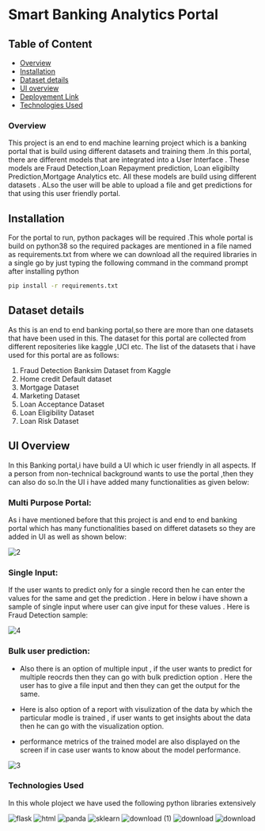 # Smart Banking Analytics Portal


## Table of Content
  * [Overview](#overview)
  * [Installation](#installation)
  * [Dataset details](#Dataset-details)
  * [UI overview](#UI-overview)
  * [Deployement Link](#Deployement-Link)
  * [Technologies Used](#technologies-used)

### Overview
This project is an end to end machine learning project which is a banking portal that is build using different datasets and training them .In this portal, there are different models that are integrated into a User Interface . These models are Fraud Detection,Loan Repayment prediction, Loan eligibilty Prediction,Mortgage Analytics etc.  All these models are build using different datasets . ALso the user will be able to upload a file and get predictions for that using this user friendly portal.

## Installation 
For the portal to run, python packages will be required .This whole portal is build on python38 so the required packages are mentioned in a file named as requirements.txt from where we can download all the required libraries in a single go by just typing the following command in the command prompt after installing python
 
 ```bash
pip install -r requirements.txt
```

 ## Dataset details
 As this is an end to end banking portal,so there are more than one datasets that have been used in this. The dataset for this portal are collected from different repositeries  like kaggle ,UCI etc.
 The list of the datasets that i have used for this portal are as follows:
 
 1) Fraud Detection Banksim Dataset from Kaggle
 2) Home credit Default dataset
 3) Mortgage Dataset
 4) Marketing Dataset
 5) Loan Acceptance Dataset
 6) Loan Eligibility Dataset
 7) Loan Risk Dataset

## UI Overview
In this Banking portal,i have build a UI which ic user friendly in all aspects. If a person from non-technical background wants to use the portal ,then they can also do so.In the UI i have added many functionalities as given below:

### Multi Purpose Portal:
As i have mentioned before that this project is and end to end banking portal which has many functionalities based on differet datasets so they are added in UI as well as shown below:

![2](https://user-images.githubusercontent.com/53222813/114068303-67a36580-98bb-11eb-8e92-6f1832fad90f.JPG)

### Single Input:
If the user wants to predict only for a single record then he can enter the values for the same and get the prediction . Here in below i have shown a sample of single input where user can give input for these values . Here is Fraud Detection sample:

![4](https://user-images.githubusercontent.com/53222813/114068676-cc5ec000-98bb-11eb-82d6-44518923a773.JPG)    

### Bulk user prediction:
* Also there is an option of multiple input , if the user wants to predict for multiple reocrds then they can go with bulk prediction option . Here the user has to give a file input and then they can get the output for the same. 

* Here is also option of a report with visulization of the data by which the particular modle is trained , if user wants to get insights about the data then he can go with the visualization option.

* performance metrics of the trained model are also displayed on the screen if in case user wants to know about the model performance. 

![3](https://user-images.githubusercontent.com/53222813/114070678-ded9f900-98bd-11eb-88df-e767811deea3.JPG)


 
### Technologies Used

In this whole ploject we have used the following python libraries extensively

![flask](https://user-images.githubusercontent.com/53222813/91666223-b7959f00-eb18-11ea-9c27-46badbab0367.png)
![html](https://user-images.githubusercontent.com/53222813/91666224-b8c6cc00-eb18-11ea-9735-27ba3d0493e8.png)
![panda](https://user-images.githubusercontent.com/53222813/91666225-b95f6280-eb18-11ea-84cf-59e719287594.png)
![sklearn](https://user-images.githubusercontent.com/53222813/91666226-b95f6280-eb18-11ea-87e1-e26bc87f8ba8.png)
![download (1)](https://user-images.githubusercontent.com/53222813/91881104-a1195000-ec9e-11ea-9abd-6c16653603f9.png)
![download](https://user-images.githubusercontent.com/53222813/91881107-a37baa00-ec9e-11ea-8761-2cba0133f2b7.png)
![download](https://user-images.githubusercontent.com/53222813/91887750-cdd26500-eca8-11ea-83c4-2d5f999418e7.png)
